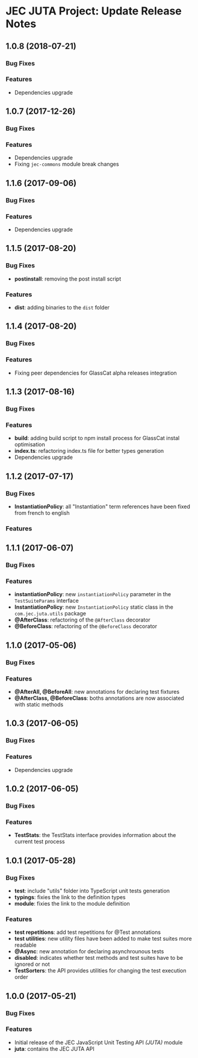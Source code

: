 # JEC JUTA Project: Update Release Notes

<a name="jec-juta-1.0.8"></a>
## **1.0.8** (2018-07-21)

### Bug Fixes

### Features

- Dependencies upgrade

<a name="jec-juta-1.0.7"></a>
## **1.0.7** (2017-12-26)

### Bug Fixes

### Features

- Dependencies upgrade
- Fixing `jec-commons` module break changes

<a name="jec-juta-1.1.6"></a>
## **1.1.6** (2017-09-06)

### Bug Fixes

### Features

- Dependencies upgrade

<a name="jec-juta-1.1.5"></a>
## **1.1.5** (2017-08-20)

### Bug Fixes

- **postinstall**: removing the post install script

### Features

- **dist**: adding binaries to the `dist` folder

<a name="jec-juta-1.1.4"></a>
## **1.1.4** (2017-08-20)

### Bug Fixes

### Features

- Fixing peer dependencies for GlassCat alpha releases integration

<a name="jec-juta-1.1.3"></a>
## **1.1.3** (2017-08-16)

### Bug Fixes

### Features

- **build**: adding build script to npm install process for GlassCat instal optimisation
- **index.ts**: refactoring index.ts file for better types generation
- Dependencies upgrade

<a name="jec-juta-1.1.2"></a>
## **1.1.2** (2017-07-17)

### Bug Fixes

- **InstantiationPolicy**: all "Instantiation" term references have been fixed from french to english

### Features

<a name="jec-juta-1.1.1"></a>
## **1.1.1** (2017-06-07)

### Bug Fixes

### Features

- **instantiationPolicy**: new `instantiationPolicy` parameter in the `TestSuiteParams` interface
- **InstantiationPolicy**: new `InstantiationPolicy` static class in the `com.jec.juta.utils` package
- **@AfterClass**: refactoring of the `@AfterClass` decorator
- **@BeforeClass**: refactoring of the `@BeforeClass` decorator

<a name="jec-juta-1.1.0"></a>
## **1.1.0** (2017-05-06)

### Bug Fixes

### Features

- **@AfterAll, @BeforeAll**: new annotations for declaring test fixtures
- **@AfterClass, @BeforeClass**: boths annotations are now associated with static methods

<a name="jec-juta-1.0.3"></a>
## **1.0.3** (2017-06-05)

### Bug Fixes

### Features

- Dependencies upgrade

<a name="jec-juta-1.0.2"></a>
## **1.0.2** (2017-06-05)

### Bug Fixes

### Features

- **TestStats**: the TestStats interface provides information about the current test process

<a name="jec-juta-1.0.1"></a>
## **1.0.1** (2017-05-28)

### Bug Fixes

- **test**: include "utils" folder into TypeScript unit tests generation
- **typings**: fixies the link to the definition types
- **module**: fixies the link to the module definition

### Features

- **test repetitions**: add test repetitions for @Test annotations
- **test utilities**: new utility files have been added to make test suites more readable
- **@Async**: new annotation for declaring asynchrounous tests
- **disabled**: indicates whether test methods and test suites have to be ignored or not
- **TestSorters**: the API provides utilities for changing the test execution order

<a name="jec-juta-1.0.0"></a>
## **1.0.0** (2017-05-21)

### Bug Fixes

### Features

- Initial release of the JEC JavaScript Unit Testing API *(JUTA)* module
- **juta**: contains the JEC JUTA API